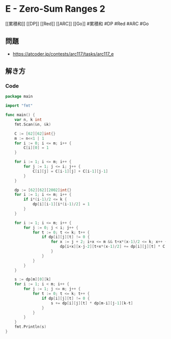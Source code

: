 # E - Zero-Sum Ranges 2
[[累積和]] [[DP]] [[Red]] [[ARC]] [[Go]]
#累積和 #DP #Red #ARC #Go 

## 問題
- https://atcoder.jp/contests/arc117/tasks/arc117_e

## 解き方
### Code
```go
package main

import "fmt"

func main() {
	var n, k int
	fmt.Scan(&n, &k)

	C := [62][62]int{}
	m := n<<1 | 1
	for i := 0; i <= m; i++ {
		C[i][0] = 1
	}

	for i := 1; i <= m; i++ {
		for j := 1; j <= i; j++ {
			C[i][j] = C[i-1][j] + C[i-1][j-1]
		}
	}

	dp := [62][62][2002]int{}
	for i := 1; i <= m; i++ {
		if i*(i-1)/2 <= k {
			dp[i][i-1][i*(i-1)/2] = 1
		}
	}

	for i := 1; i <= m; i++ {
		for j := 0; j < i; j++ {
			for t := 0; t <= k; t++ {
				if dp[i][j][t] != 0 {
					for x := j + 2; i+x <= m && t+x*(x-1)/2 <= k; x++ {
						dp[i+x][x-j-2][t+x*(x-1)/2] += dp[i][j][t] * C[x-1][j+1]
					}
				}
			}
		}
	}

	s := dp[m][0][k]
	for i := 1; i < m; i++ {
		for j := 1; j <= m; j++ {
			for t := 0; t <= k; t++ {
				if dp[i][j][t] != 0 {
					s += dp[i][j][t] * dp[m-i][j-1][k-t]
				}
			}
		}
	}
	fmt.Println(s)
}
```